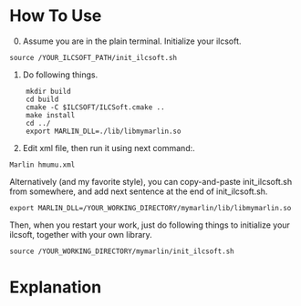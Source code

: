 # How To Use
0. Assume you are in the plain terminal. Initialize your ilcsoft.
```
source /YOUR_ILCSOFT_PATH/init_ilcsoft.sh
```
1. Do following things.  
```
	mkdir build
	cd build
	cmake -C $ILCSOFT/ILCSoft.cmake ..
	make install
	cd ../
	export MARLIN_DLL=./lib/libmymarlin.so
```  
2. Edit xml file, then run it using next command:.
```
Marlin hmumu.xml
```

Alternatively (and my favorite style), you can copy-and-paste init_ilcsoft.sh from somewhere, and add next sentence at the end of init_ilcsoft.sh.  
```
export MARLIN_DLL=/YOUR_WORKING_DIRECTORY/mymarlin/lib/libmymarlin.so
```
Then, when you restart your work, just do following things to initialize your ilcsoft, together with your own library.
```
source /YOUR_WORKING_DIRECTORY/mymarlin/init_ilcsoft.sh
```

# Explanation

